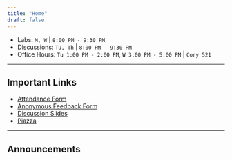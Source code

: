 ```yaml
---
title: "Home"
draft: false
---
```




- Labs: `M, W` | `8:00 PM - 9:30 PM` 
- Discussions: `Tu, Th` | `8:00 PM - 9:30 PM` 
- Office Hours: `Tu 1:00 PM - 2:00 PM`, `W 3:00 PM - 5:00 PM` | `Cory 521`


---

## Important Links

- [Attendance Form](https://go.cs61a.org/char-attend)
- [Anonymous Feedback Form](https://go.cs61a.org/char-anon)
- [Discussion Slides](https://go.cs61a.org/char-slides)
- [Piazza](https://piazza.com/class/l3b5tbgw9il4kj)

---

## Announcements

